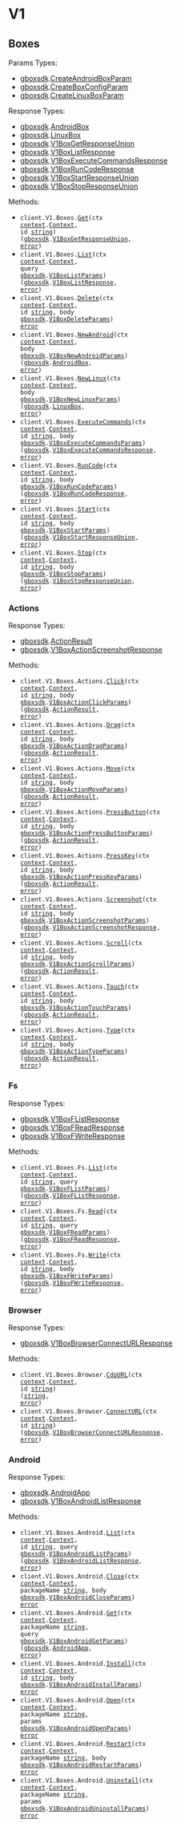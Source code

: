 # V1

## Boxes

Params Types:

- <a href="https://pkg.go.dev/github.com/stainless-sdks/gbox-sdk-go">gboxsdk</a>.<a href="https://pkg.go.dev/github.com/stainless-sdks/gbox-sdk-go#CreateAndroidBoxParam">CreateAndroidBoxParam</a>
- <a href="https://pkg.go.dev/github.com/stainless-sdks/gbox-sdk-go">gboxsdk</a>.<a href="https://pkg.go.dev/github.com/stainless-sdks/gbox-sdk-go#CreateBoxConfigParam">CreateBoxConfigParam</a>
- <a href="https://pkg.go.dev/github.com/stainless-sdks/gbox-sdk-go">gboxsdk</a>.<a href="https://pkg.go.dev/github.com/stainless-sdks/gbox-sdk-go#CreateLinuxBoxParam">CreateLinuxBoxParam</a>

Response Types:

- <a href="https://pkg.go.dev/github.com/stainless-sdks/gbox-sdk-go">gboxsdk</a>.<a href="https://pkg.go.dev/github.com/stainless-sdks/gbox-sdk-go#AndroidBox">AndroidBox</a>
- <a href="https://pkg.go.dev/github.com/stainless-sdks/gbox-sdk-go">gboxsdk</a>.<a href="https://pkg.go.dev/github.com/stainless-sdks/gbox-sdk-go#LinuxBox">LinuxBox</a>
- <a href="https://pkg.go.dev/github.com/stainless-sdks/gbox-sdk-go">gboxsdk</a>.<a href="https://pkg.go.dev/github.com/stainless-sdks/gbox-sdk-go#V1BoxGetResponseUnion">V1BoxGetResponseUnion</a>
- <a href="https://pkg.go.dev/github.com/stainless-sdks/gbox-sdk-go">gboxsdk</a>.<a href="https://pkg.go.dev/github.com/stainless-sdks/gbox-sdk-go#V1BoxListResponse">V1BoxListResponse</a>
- <a href="https://pkg.go.dev/github.com/stainless-sdks/gbox-sdk-go">gboxsdk</a>.<a href="https://pkg.go.dev/github.com/stainless-sdks/gbox-sdk-go#V1BoxExecuteCommandsResponse">V1BoxExecuteCommandsResponse</a>
- <a href="https://pkg.go.dev/github.com/stainless-sdks/gbox-sdk-go">gboxsdk</a>.<a href="https://pkg.go.dev/github.com/stainless-sdks/gbox-sdk-go#V1BoxRunCodeResponse">V1BoxRunCodeResponse</a>
- <a href="https://pkg.go.dev/github.com/stainless-sdks/gbox-sdk-go">gboxsdk</a>.<a href="https://pkg.go.dev/github.com/stainless-sdks/gbox-sdk-go#V1BoxStartResponseUnion">V1BoxStartResponseUnion</a>
- <a href="https://pkg.go.dev/github.com/stainless-sdks/gbox-sdk-go">gboxsdk</a>.<a href="https://pkg.go.dev/github.com/stainless-sdks/gbox-sdk-go#V1BoxStopResponseUnion">V1BoxStopResponseUnion</a>

Methods:

- <code title="get /boxes/{id}">client.V1.Boxes.<a href="https://pkg.go.dev/github.com/stainless-sdks/gbox-sdk-go#V1BoxService.Get">Get</a>(ctx <a href="https://pkg.go.dev/context">context</a>.<a href="https://pkg.go.dev/context#Context">Context</a>, id <a href="https://pkg.go.dev/builtin#string">string</a>) (<a href="https://pkg.go.dev/github.com/stainless-sdks/gbox-sdk-go">gboxsdk</a>.<a href="https://pkg.go.dev/github.com/stainless-sdks/gbox-sdk-go#V1BoxGetResponseUnion">V1BoxGetResponseUnion</a>, <a href="https://pkg.go.dev/builtin#error">error</a>)</code>
- <code title="get /boxes">client.V1.Boxes.<a href="https://pkg.go.dev/github.com/stainless-sdks/gbox-sdk-go#V1BoxService.List">List</a>(ctx <a href="https://pkg.go.dev/context">context</a>.<a href="https://pkg.go.dev/context#Context">Context</a>, query <a href="https://pkg.go.dev/github.com/stainless-sdks/gbox-sdk-go">gboxsdk</a>.<a href="https://pkg.go.dev/github.com/stainless-sdks/gbox-sdk-go#V1BoxListParams">V1BoxListParams</a>) (<a href="https://pkg.go.dev/github.com/stainless-sdks/gbox-sdk-go">gboxsdk</a>.<a href="https://pkg.go.dev/github.com/stainless-sdks/gbox-sdk-go#V1BoxListResponse">V1BoxListResponse</a>, <a href="https://pkg.go.dev/builtin#error">error</a>)</code>
- <code title="delete /boxes/{id}">client.V1.Boxes.<a href="https://pkg.go.dev/github.com/stainless-sdks/gbox-sdk-go#V1BoxService.Delete">Delete</a>(ctx <a href="https://pkg.go.dev/context">context</a>.<a href="https://pkg.go.dev/context#Context">Context</a>, id <a href="https://pkg.go.dev/builtin#string">string</a>, body <a href="https://pkg.go.dev/github.com/stainless-sdks/gbox-sdk-go">gboxsdk</a>.<a href="https://pkg.go.dev/github.com/stainless-sdks/gbox-sdk-go#V1BoxDeleteParams">V1BoxDeleteParams</a>) <a href="https://pkg.go.dev/builtin#error">error</a></code>
- <code title="post /boxes/android">client.V1.Boxes.<a href="https://pkg.go.dev/github.com/stainless-sdks/gbox-sdk-go#V1BoxService.NewAndroid">NewAndroid</a>(ctx <a href="https://pkg.go.dev/context">context</a>.<a href="https://pkg.go.dev/context#Context">Context</a>, body <a href="https://pkg.go.dev/github.com/stainless-sdks/gbox-sdk-go">gboxsdk</a>.<a href="https://pkg.go.dev/github.com/stainless-sdks/gbox-sdk-go#V1BoxNewAndroidParams">V1BoxNewAndroidParams</a>) (<a href="https://pkg.go.dev/github.com/stainless-sdks/gbox-sdk-go">gboxsdk</a>.<a href="https://pkg.go.dev/github.com/stainless-sdks/gbox-sdk-go#AndroidBox">AndroidBox</a>, <a href="https://pkg.go.dev/builtin#error">error</a>)</code>
- <code title="post /boxes/linux">client.V1.Boxes.<a href="https://pkg.go.dev/github.com/stainless-sdks/gbox-sdk-go#V1BoxService.NewLinux">NewLinux</a>(ctx <a href="https://pkg.go.dev/context">context</a>.<a href="https://pkg.go.dev/context#Context">Context</a>, body <a href="https://pkg.go.dev/github.com/stainless-sdks/gbox-sdk-go">gboxsdk</a>.<a href="https://pkg.go.dev/github.com/stainless-sdks/gbox-sdk-go#V1BoxNewLinuxParams">V1BoxNewLinuxParams</a>) (<a href="https://pkg.go.dev/github.com/stainless-sdks/gbox-sdk-go">gboxsdk</a>.<a href="https://pkg.go.dev/github.com/stainless-sdks/gbox-sdk-go#LinuxBox">LinuxBox</a>, <a href="https://pkg.go.dev/builtin#error">error</a>)</code>
- <code title="post /boxes/{id}/commands">client.V1.Boxes.<a href="https://pkg.go.dev/github.com/stainless-sdks/gbox-sdk-go#V1BoxService.ExecuteCommands">ExecuteCommands</a>(ctx <a href="https://pkg.go.dev/context">context</a>.<a href="https://pkg.go.dev/context#Context">Context</a>, id <a href="https://pkg.go.dev/builtin#string">string</a>, body <a href="https://pkg.go.dev/github.com/stainless-sdks/gbox-sdk-go">gboxsdk</a>.<a href="https://pkg.go.dev/github.com/stainless-sdks/gbox-sdk-go#V1BoxExecuteCommandsParams">V1BoxExecuteCommandsParams</a>) (<a href="https://pkg.go.dev/github.com/stainless-sdks/gbox-sdk-go">gboxsdk</a>.<a href="https://pkg.go.dev/github.com/stainless-sdks/gbox-sdk-go#V1BoxExecuteCommandsResponse">V1BoxExecuteCommandsResponse</a>, <a href="https://pkg.go.dev/builtin#error">error</a>)</code>
- <code title="post /boxes/{id}/run-code">client.V1.Boxes.<a href="https://pkg.go.dev/github.com/stainless-sdks/gbox-sdk-go#V1BoxService.RunCode">RunCode</a>(ctx <a href="https://pkg.go.dev/context">context</a>.<a href="https://pkg.go.dev/context#Context">Context</a>, id <a href="https://pkg.go.dev/builtin#string">string</a>, body <a href="https://pkg.go.dev/github.com/stainless-sdks/gbox-sdk-go">gboxsdk</a>.<a href="https://pkg.go.dev/github.com/stainless-sdks/gbox-sdk-go#V1BoxRunCodeParams">V1BoxRunCodeParams</a>) (<a href="https://pkg.go.dev/github.com/stainless-sdks/gbox-sdk-go">gboxsdk</a>.<a href="https://pkg.go.dev/github.com/stainless-sdks/gbox-sdk-go#V1BoxRunCodeResponse">V1BoxRunCodeResponse</a>, <a href="https://pkg.go.dev/builtin#error">error</a>)</code>
- <code title="post /boxes/{id}/start">client.V1.Boxes.<a href="https://pkg.go.dev/github.com/stainless-sdks/gbox-sdk-go#V1BoxService.Start">Start</a>(ctx <a href="https://pkg.go.dev/context">context</a>.<a href="https://pkg.go.dev/context#Context">Context</a>, id <a href="https://pkg.go.dev/builtin#string">string</a>, body <a href="https://pkg.go.dev/github.com/stainless-sdks/gbox-sdk-go">gboxsdk</a>.<a href="https://pkg.go.dev/github.com/stainless-sdks/gbox-sdk-go#V1BoxStartParams">V1BoxStartParams</a>) (<a href="https://pkg.go.dev/github.com/stainless-sdks/gbox-sdk-go">gboxsdk</a>.<a href="https://pkg.go.dev/github.com/stainless-sdks/gbox-sdk-go#V1BoxStartResponseUnion">V1BoxStartResponseUnion</a>, <a href="https://pkg.go.dev/builtin#error">error</a>)</code>
- <code title="post /boxes/{id}/stop">client.V1.Boxes.<a href="https://pkg.go.dev/github.com/stainless-sdks/gbox-sdk-go#V1BoxService.Stop">Stop</a>(ctx <a href="https://pkg.go.dev/context">context</a>.<a href="https://pkg.go.dev/context#Context">Context</a>, id <a href="https://pkg.go.dev/builtin#string">string</a>, body <a href="https://pkg.go.dev/github.com/stainless-sdks/gbox-sdk-go">gboxsdk</a>.<a href="https://pkg.go.dev/github.com/stainless-sdks/gbox-sdk-go#V1BoxStopParams">V1BoxStopParams</a>) (<a href="https://pkg.go.dev/github.com/stainless-sdks/gbox-sdk-go">gboxsdk</a>.<a href="https://pkg.go.dev/github.com/stainless-sdks/gbox-sdk-go#V1BoxStopResponseUnion">V1BoxStopResponseUnion</a>, <a href="https://pkg.go.dev/builtin#error">error</a>)</code>

### Actions

Response Types:

- <a href="https://pkg.go.dev/github.com/stainless-sdks/gbox-sdk-go">gboxsdk</a>.<a href="https://pkg.go.dev/github.com/stainless-sdks/gbox-sdk-go#ActionResult">ActionResult</a>
- <a href="https://pkg.go.dev/github.com/stainless-sdks/gbox-sdk-go">gboxsdk</a>.<a href="https://pkg.go.dev/github.com/stainless-sdks/gbox-sdk-go#V1BoxActionScreenshotResponse">V1BoxActionScreenshotResponse</a>

Methods:

- <code title="post /boxes/{id}/actions/click">client.V1.Boxes.Actions.<a href="https://pkg.go.dev/github.com/stainless-sdks/gbox-sdk-go#V1BoxActionService.Click">Click</a>(ctx <a href="https://pkg.go.dev/context">context</a>.<a href="https://pkg.go.dev/context#Context">Context</a>, id <a href="https://pkg.go.dev/builtin#string">string</a>, body <a href="https://pkg.go.dev/github.com/stainless-sdks/gbox-sdk-go">gboxsdk</a>.<a href="https://pkg.go.dev/github.com/stainless-sdks/gbox-sdk-go#V1BoxActionClickParams">V1BoxActionClickParams</a>) (<a href="https://pkg.go.dev/github.com/stainless-sdks/gbox-sdk-go">gboxsdk</a>.<a href="https://pkg.go.dev/github.com/stainless-sdks/gbox-sdk-go#ActionResult">ActionResult</a>, <a href="https://pkg.go.dev/builtin#error">error</a>)</code>
- <code title="post /boxes/{id}/actions/drag">client.V1.Boxes.Actions.<a href="https://pkg.go.dev/github.com/stainless-sdks/gbox-sdk-go#V1BoxActionService.Drag">Drag</a>(ctx <a href="https://pkg.go.dev/context">context</a>.<a href="https://pkg.go.dev/context#Context">Context</a>, id <a href="https://pkg.go.dev/builtin#string">string</a>, body <a href="https://pkg.go.dev/github.com/stainless-sdks/gbox-sdk-go">gboxsdk</a>.<a href="https://pkg.go.dev/github.com/stainless-sdks/gbox-sdk-go#V1BoxActionDragParams">V1BoxActionDragParams</a>) (<a href="https://pkg.go.dev/github.com/stainless-sdks/gbox-sdk-go">gboxsdk</a>.<a href="https://pkg.go.dev/github.com/stainless-sdks/gbox-sdk-go#ActionResult">ActionResult</a>, <a href="https://pkg.go.dev/builtin#error">error</a>)</code>
- <code title="post /boxes/{id}/actions/move">client.V1.Boxes.Actions.<a href="https://pkg.go.dev/github.com/stainless-sdks/gbox-sdk-go#V1BoxActionService.Move">Move</a>(ctx <a href="https://pkg.go.dev/context">context</a>.<a href="https://pkg.go.dev/context#Context">Context</a>, id <a href="https://pkg.go.dev/builtin#string">string</a>, body <a href="https://pkg.go.dev/github.com/stainless-sdks/gbox-sdk-go">gboxsdk</a>.<a href="https://pkg.go.dev/github.com/stainless-sdks/gbox-sdk-go#V1BoxActionMoveParams">V1BoxActionMoveParams</a>) (<a href="https://pkg.go.dev/github.com/stainless-sdks/gbox-sdk-go">gboxsdk</a>.<a href="https://pkg.go.dev/github.com/stainless-sdks/gbox-sdk-go#ActionResult">ActionResult</a>, <a href="https://pkg.go.dev/builtin#error">error</a>)</code>
- <code title="post /boxes/{id}/actions/press-button">client.V1.Boxes.Actions.<a href="https://pkg.go.dev/github.com/stainless-sdks/gbox-sdk-go#V1BoxActionService.PressButton">PressButton</a>(ctx <a href="https://pkg.go.dev/context">context</a>.<a href="https://pkg.go.dev/context#Context">Context</a>, id <a href="https://pkg.go.dev/builtin#string">string</a>, body <a href="https://pkg.go.dev/github.com/stainless-sdks/gbox-sdk-go">gboxsdk</a>.<a href="https://pkg.go.dev/github.com/stainless-sdks/gbox-sdk-go#V1BoxActionPressButtonParams">V1BoxActionPressButtonParams</a>) (<a href="https://pkg.go.dev/github.com/stainless-sdks/gbox-sdk-go">gboxsdk</a>.<a href="https://pkg.go.dev/github.com/stainless-sdks/gbox-sdk-go#ActionResult">ActionResult</a>, <a href="https://pkg.go.dev/builtin#error">error</a>)</code>
- <code title="post /boxes/{id}/actions/press-key">client.V1.Boxes.Actions.<a href="https://pkg.go.dev/github.com/stainless-sdks/gbox-sdk-go#V1BoxActionService.PressKey">PressKey</a>(ctx <a href="https://pkg.go.dev/context">context</a>.<a href="https://pkg.go.dev/context#Context">Context</a>, id <a href="https://pkg.go.dev/builtin#string">string</a>, body <a href="https://pkg.go.dev/github.com/stainless-sdks/gbox-sdk-go">gboxsdk</a>.<a href="https://pkg.go.dev/github.com/stainless-sdks/gbox-sdk-go#V1BoxActionPressKeyParams">V1BoxActionPressKeyParams</a>) (<a href="https://pkg.go.dev/github.com/stainless-sdks/gbox-sdk-go">gboxsdk</a>.<a href="https://pkg.go.dev/github.com/stainless-sdks/gbox-sdk-go#ActionResult">ActionResult</a>, <a href="https://pkg.go.dev/builtin#error">error</a>)</code>
- <code title="post /boxes/{id}/actions/screenshot">client.V1.Boxes.Actions.<a href="https://pkg.go.dev/github.com/stainless-sdks/gbox-sdk-go#V1BoxActionService.Screenshot">Screenshot</a>(ctx <a href="https://pkg.go.dev/context">context</a>.<a href="https://pkg.go.dev/context#Context">Context</a>, id <a href="https://pkg.go.dev/builtin#string">string</a>, body <a href="https://pkg.go.dev/github.com/stainless-sdks/gbox-sdk-go">gboxsdk</a>.<a href="https://pkg.go.dev/github.com/stainless-sdks/gbox-sdk-go#V1BoxActionScreenshotParams">V1BoxActionScreenshotParams</a>) (<a href="https://pkg.go.dev/github.com/stainless-sdks/gbox-sdk-go">gboxsdk</a>.<a href="https://pkg.go.dev/github.com/stainless-sdks/gbox-sdk-go#V1BoxActionScreenshotResponse">V1BoxActionScreenshotResponse</a>, <a href="https://pkg.go.dev/builtin#error">error</a>)</code>
- <code title="post /boxes/{id}/actions/scroll">client.V1.Boxes.Actions.<a href="https://pkg.go.dev/github.com/stainless-sdks/gbox-sdk-go#V1BoxActionService.Scroll">Scroll</a>(ctx <a href="https://pkg.go.dev/context">context</a>.<a href="https://pkg.go.dev/context#Context">Context</a>, id <a href="https://pkg.go.dev/builtin#string">string</a>, body <a href="https://pkg.go.dev/github.com/stainless-sdks/gbox-sdk-go">gboxsdk</a>.<a href="https://pkg.go.dev/github.com/stainless-sdks/gbox-sdk-go#V1BoxActionScrollParams">V1BoxActionScrollParams</a>) (<a href="https://pkg.go.dev/github.com/stainless-sdks/gbox-sdk-go">gboxsdk</a>.<a href="https://pkg.go.dev/github.com/stainless-sdks/gbox-sdk-go#ActionResult">ActionResult</a>, <a href="https://pkg.go.dev/builtin#error">error</a>)</code>
- <code title="post /boxes/{id}/actions/touch">client.V1.Boxes.Actions.<a href="https://pkg.go.dev/github.com/stainless-sdks/gbox-sdk-go#V1BoxActionService.Touch">Touch</a>(ctx <a href="https://pkg.go.dev/context">context</a>.<a href="https://pkg.go.dev/context#Context">Context</a>, id <a href="https://pkg.go.dev/builtin#string">string</a>, body <a href="https://pkg.go.dev/github.com/stainless-sdks/gbox-sdk-go">gboxsdk</a>.<a href="https://pkg.go.dev/github.com/stainless-sdks/gbox-sdk-go#V1BoxActionTouchParams">V1BoxActionTouchParams</a>) (<a href="https://pkg.go.dev/github.com/stainless-sdks/gbox-sdk-go">gboxsdk</a>.<a href="https://pkg.go.dev/github.com/stainless-sdks/gbox-sdk-go#ActionResult">ActionResult</a>, <a href="https://pkg.go.dev/builtin#error">error</a>)</code>
- <code title="post /boxes/{id}/actions/type">client.V1.Boxes.Actions.<a href="https://pkg.go.dev/github.com/stainless-sdks/gbox-sdk-go#V1BoxActionService.Type">Type</a>(ctx <a href="https://pkg.go.dev/context">context</a>.<a href="https://pkg.go.dev/context#Context">Context</a>, id <a href="https://pkg.go.dev/builtin#string">string</a>, body <a href="https://pkg.go.dev/github.com/stainless-sdks/gbox-sdk-go">gboxsdk</a>.<a href="https://pkg.go.dev/github.com/stainless-sdks/gbox-sdk-go#V1BoxActionTypeParams">V1BoxActionTypeParams</a>) (<a href="https://pkg.go.dev/github.com/stainless-sdks/gbox-sdk-go">gboxsdk</a>.<a href="https://pkg.go.dev/github.com/stainless-sdks/gbox-sdk-go#ActionResult">ActionResult</a>, <a href="https://pkg.go.dev/builtin#error">error</a>)</code>

### Fs

Response Types:

- <a href="https://pkg.go.dev/github.com/stainless-sdks/gbox-sdk-go">gboxsdk</a>.<a href="https://pkg.go.dev/github.com/stainless-sdks/gbox-sdk-go#V1BoxFListResponse">V1BoxFListResponse</a>
- <a href="https://pkg.go.dev/github.com/stainless-sdks/gbox-sdk-go">gboxsdk</a>.<a href="https://pkg.go.dev/github.com/stainless-sdks/gbox-sdk-go#V1BoxFReadResponse">V1BoxFReadResponse</a>
- <a href="https://pkg.go.dev/github.com/stainless-sdks/gbox-sdk-go">gboxsdk</a>.<a href="https://pkg.go.dev/github.com/stainless-sdks/gbox-sdk-go#V1BoxFWriteResponse">V1BoxFWriteResponse</a>

Methods:

- <code title="get /boxes/{id}/fs/list">client.V1.Boxes.Fs.<a href="https://pkg.go.dev/github.com/stainless-sdks/gbox-sdk-go#V1BoxFService.List">List</a>(ctx <a href="https://pkg.go.dev/context">context</a>.<a href="https://pkg.go.dev/context#Context">Context</a>, id <a href="https://pkg.go.dev/builtin#string">string</a>, query <a href="https://pkg.go.dev/github.com/stainless-sdks/gbox-sdk-go">gboxsdk</a>.<a href="https://pkg.go.dev/github.com/stainless-sdks/gbox-sdk-go#V1BoxFListParams">V1BoxFListParams</a>) (<a href="https://pkg.go.dev/github.com/stainless-sdks/gbox-sdk-go">gboxsdk</a>.<a href="https://pkg.go.dev/github.com/stainless-sdks/gbox-sdk-go#V1BoxFListResponse">V1BoxFListResponse</a>, <a href="https://pkg.go.dev/builtin#error">error</a>)</code>
- <code title="get /boxes/{id}/fs/read">client.V1.Boxes.Fs.<a href="https://pkg.go.dev/github.com/stainless-sdks/gbox-sdk-go#V1BoxFService.Read">Read</a>(ctx <a href="https://pkg.go.dev/context">context</a>.<a href="https://pkg.go.dev/context#Context">Context</a>, id <a href="https://pkg.go.dev/builtin#string">string</a>, query <a href="https://pkg.go.dev/github.com/stainless-sdks/gbox-sdk-go">gboxsdk</a>.<a href="https://pkg.go.dev/github.com/stainless-sdks/gbox-sdk-go#V1BoxFReadParams">V1BoxFReadParams</a>) (<a href="https://pkg.go.dev/github.com/stainless-sdks/gbox-sdk-go">gboxsdk</a>.<a href="https://pkg.go.dev/github.com/stainless-sdks/gbox-sdk-go#V1BoxFReadResponse">V1BoxFReadResponse</a>, <a href="https://pkg.go.dev/builtin#error">error</a>)</code>
- <code title="post /boxes/{id}/fs/write">client.V1.Boxes.Fs.<a href="https://pkg.go.dev/github.com/stainless-sdks/gbox-sdk-go#V1BoxFService.Write">Write</a>(ctx <a href="https://pkg.go.dev/context">context</a>.<a href="https://pkg.go.dev/context#Context">Context</a>, id <a href="https://pkg.go.dev/builtin#string">string</a>, body <a href="https://pkg.go.dev/github.com/stainless-sdks/gbox-sdk-go">gboxsdk</a>.<a href="https://pkg.go.dev/github.com/stainless-sdks/gbox-sdk-go#V1BoxFWriteParams">V1BoxFWriteParams</a>) (<a href="https://pkg.go.dev/github.com/stainless-sdks/gbox-sdk-go">gboxsdk</a>.<a href="https://pkg.go.dev/github.com/stainless-sdks/gbox-sdk-go#V1BoxFWriteResponse">V1BoxFWriteResponse</a>, <a href="https://pkg.go.dev/builtin#error">error</a>)</code>

### Browser

Response Types:

- <a href="https://pkg.go.dev/github.com/stainless-sdks/gbox-sdk-go">gboxsdk</a>.<a href="https://pkg.go.dev/github.com/stainless-sdks/gbox-sdk-go#V1BoxBrowserConnectURLResponse">V1BoxBrowserConnectURLResponse</a>

Methods:

- <code title="get /boxes/{id}/browser/connect-url/cdp">client.V1.Boxes.Browser.<a href="https://pkg.go.dev/github.com/stainless-sdks/gbox-sdk-go#V1BoxBrowserService.CdpURL">CdpURL</a>(ctx <a href="https://pkg.go.dev/context">context</a>.<a href="https://pkg.go.dev/context#Context">Context</a>, id <a href="https://pkg.go.dev/builtin#string">string</a>) (<a href="https://pkg.go.dev/builtin#string">string</a>, <a href="https://pkg.go.dev/builtin#error">error</a>)</code>
- <code title="get /boxes/{id}/browser/connect-url">client.V1.Boxes.Browser.<a href="https://pkg.go.dev/github.com/stainless-sdks/gbox-sdk-go#V1BoxBrowserService.ConnectURL">ConnectURL</a>(ctx <a href="https://pkg.go.dev/context">context</a>.<a href="https://pkg.go.dev/context#Context">Context</a>, id <a href="https://pkg.go.dev/builtin#string">string</a>) (<a href="https://pkg.go.dev/github.com/stainless-sdks/gbox-sdk-go">gboxsdk</a>.<a href="https://pkg.go.dev/github.com/stainless-sdks/gbox-sdk-go#V1BoxBrowserConnectURLResponse">V1BoxBrowserConnectURLResponse</a>, <a href="https://pkg.go.dev/builtin#error">error</a>)</code>

### Android

Response Types:

- <a href="https://pkg.go.dev/github.com/stainless-sdks/gbox-sdk-go">gboxsdk</a>.<a href="https://pkg.go.dev/github.com/stainless-sdks/gbox-sdk-go#AndroidApp">AndroidApp</a>
- <a href="https://pkg.go.dev/github.com/stainless-sdks/gbox-sdk-go">gboxsdk</a>.<a href="https://pkg.go.dev/github.com/stainless-sdks/gbox-sdk-go#V1BoxAndroidListResponse">V1BoxAndroidListResponse</a>

Methods:

- <code title="get /boxes/{id}/android/apps">client.V1.Boxes.Android.<a href="https://pkg.go.dev/github.com/stainless-sdks/gbox-sdk-go#V1BoxAndroidService.List">List</a>(ctx <a href="https://pkg.go.dev/context">context</a>.<a href="https://pkg.go.dev/context#Context">Context</a>, id <a href="https://pkg.go.dev/builtin#string">string</a>, query <a href="https://pkg.go.dev/github.com/stainless-sdks/gbox-sdk-go">gboxsdk</a>.<a href="https://pkg.go.dev/github.com/stainless-sdks/gbox-sdk-go#V1BoxAndroidListParams">V1BoxAndroidListParams</a>) (<a href="https://pkg.go.dev/github.com/stainless-sdks/gbox-sdk-go">gboxsdk</a>.<a href="https://pkg.go.dev/github.com/stainless-sdks/gbox-sdk-go#V1BoxAndroidListResponse">V1BoxAndroidListResponse</a>, <a href="https://pkg.go.dev/builtin#error">error</a>)</code>
- <code title="post /boxes/{id}/android/apps/{packageName}/close">client.V1.Boxes.Android.<a href="https://pkg.go.dev/github.com/stainless-sdks/gbox-sdk-go#V1BoxAndroidService.Close">Close</a>(ctx <a href="https://pkg.go.dev/context">context</a>.<a href="https://pkg.go.dev/context#Context">Context</a>, packageName <a href="https://pkg.go.dev/builtin#string">string</a>, body <a href="https://pkg.go.dev/github.com/stainless-sdks/gbox-sdk-go">gboxsdk</a>.<a href="https://pkg.go.dev/github.com/stainless-sdks/gbox-sdk-go#V1BoxAndroidCloseParams">V1BoxAndroidCloseParams</a>) <a href="https://pkg.go.dev/builtin#error">error</a></code>
- <code title="get /boxes/{id}/android/apps/{packageName}">client.V1.Boxes.Android.<a href="https://pkg.go.dev/github.com/stainless-sdks/gbox-sdk-go#V1BoxAndroidService.Get">Get</a>(ctx <a href="https://pkg.go.dev/context">context</a>.<a href="https://pkg.go.dev/context#Context">Context</a>, packageName <a href="https://pkg.go.dev/builtin#string">string</a>, query <a href="https://pkg.go.dev/github.com/stainless-sdks/gbox-sdk-go">gboxsdk</a>.<a href="https://pkg.go.dev/github.com/stainless-sdks/gbox-sdk-go#V1BoxAndroidGetParams">V1BoxAndroidGetParams</a>) (<a href="https://pkg.go.dev/github.com/stainless-sdks/gbox-sdk-go">gboxsdk</a>.<a href="https://pkg.go.dev/github.com/stainless-sdks/gbox-sdk-go#AndroidApp">AndroidApp</a>, <a href="https://pkg.go.dev/builtin#error">error</a>)</code>
- <code title="post /boxes/{id}/android/apps">client.V1.Boxes.Android.<a href="https://pkg.go.dev/github.com/stainless-sdks/gbox-sdk-go#V1BoxAndroidService.Install">Install</a>(ctx <a href="https://pkg.go.dev/context">context</a>.<a href="https://pkg.go.dev/context#Context">Context</a>, id <a href="https://pkg.go.dev/builtin#string">string</a>, body <a href="https://pkg.go.dev/github.com/stainless-sdks/gbox-sdk-go">gboxsdk</a>.<a href="https://pkg.go.dev/github.com/stainless-sdks/gbox-sdk-go#V1BoxAndroidInstallParams">V1BoxAndroidInstallParams</a>) <a href="https://pkg.go.dev/builtin#error">error</a></code>
- <code title="post /boxes/{id}/android/apps/{packageName}/open">client.V1.Boxes.Android.<a href="https://pkg.go.dev/github.com/stainless-sdks/gbox-sdk-go#V1BoxAndroidService.Open">Open</a>(ctx <a href="https://pkg.go.dev/context">context</a>.<a href="https://pkg.go.dev/context#Context">Context</a>, packageName <a href="https://pkg.go.dev/builtin#string">string</a>, params <a href="https://pkg.go.dev/github.com/stainless-sdks/gbox-sdk-go">gboxsdk</a>.<a href="https://pkg.go.dev/github.com/stainless-sdks/gbox-sdk-go#V1BoxAndroidOpenParams">V1BoxAndroidOpenParams</a>) <a href="https://pkg.go.dev/builtin#error">error</a></code>
- <code title="post /boxes/{id}/android/apps/{packageName}/restart">client.V1.Boxes.Android.<a href="https://pkg.go.dev/github.com/stainless-sdks/gbox-sdk-go#V1BoxAndroidService.Restart">Restart</a>(ctx <a href="https://pkg.go.dev/context">context</a>.<a href="https://pkg.go.dev/context#Context">Context</a>, packageName <a href="https://pkg.go.dev/builtin#string">string</a>, body <a href="https://pkg.go.dev/github.com/stainless-sdks/gbox-sdk-go">gboxsdk</a>.<a href="https://pkg.go.dev/github.com/stainless-sdks/gbox-sdk-go#V1BoxAndroidRestartParams">V1BoxAndroidRestartParams</a>) <a href="https://pkg.go.dev/builtin#error">error</a></code>
- <code title="delete /boxes/{id}/android/apps/{packageName}">client.V1.Boxes.Android.<a href="https://pkg.go.dev/github.com/stainless-sdks/gbox-sdk-go#V1BoxAndroidService.Uninstall">Uninstall</a>(ctx <a href="https://pkg.go.dev/context">context</a>.<a href="https://pkg.go.dev/context#Context">Context</a>, packageName <a href="https://pkg.go.dev/builtin#string">string</a>, params <a href="https://pkg.go.dev/github.com/stainless-sdks/gbox-sdk-go">gboxsdk</a>.<a href="https://pkg.go.dev/github.com/stainless-sdks/gbox-sdk-go#V1BoxAndroidUninstallParams">V1BoxAndroidUninstallParams</a>) <a href="https://pkg.go.dev/builtin#error">error</a></code>
